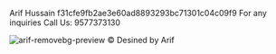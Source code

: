 Arif Hussain
f31cfe9fb2ae3e60ad8893293bc71301c04c09f9
For any inquiries Call Us: 9577373130


![arif-removebg-preview](https://user-images.githubusercontent.com/105605026/205558015-1193afe7-9f8e-4ccd-a4b5-576aa3566cff.png)
© Desined by Arif
